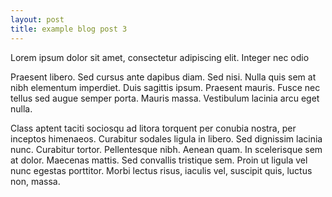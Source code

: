 ```yaml
---
layout: post
title: example blog post 3
---
```


Lorem ipsum dolor sit amet, consectetur adipiscing elit. Integer nec odio

Praesent libero. Sed cursus ante dapibus diam. Sed nisi. Nulla quis sem 
at nibh elementum imperdiet. Duis sagittis ipsum. Praesent mauris. Fusce 
nec tellus sed augue semper porta. Mauris massa. Vestibulum lacinia arcu eget nulla. 

Class aptent taciti sociosqu ad litora torquent per conubia nostra, per inceptos 
himenaeos. Curabitur sodales ligula in libero. Sed dignissim lacinia nunc. 
Curabitur tortor. Pellentesque nibh. Aenean quam. In scelerisque sem at dolor. 
Maecenas mattis. Sed convallis tristique sem. Proin ut ligula vel nunc egestas 
porttitor. Morbi lectus risus, iaculis vel, suscipit quis, luctus non, massa. 


